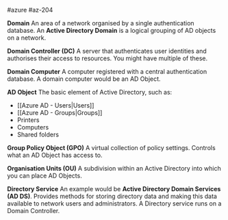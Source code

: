 #azure #az-204 

**Domain**
An area of a network organised by a single authentication database.
An **Active Directory Domain** is a logical grouping of AD objects on a network.

**Domain Controller (DC)**
A server that authenticates user identities and authorises their access to resources.
You might have multiple of these.

**Domain Computer**
A computer registered with a central authentication database.
A domain computer would be an AD Object.

**AD Object**
The basic element of Active Directory, such as:
- [[Azure AD - Users|Users]]
- [[Azure AD - Groups|Groups]]
- Printers
- Computers
- Shared folders

**Group Policy Object (GPO)**
A virtual collection of policy settings.
Controls what an AD Object has access to.

**Organisation Units (OU)**
A subdivision within an Active Directory into which you can place AD Objects.

**Directory Service**
An example would be **Active Directory Domain Services (AD DS)**.
Provides methods for storing directory data and making this data available to network users and administrators.
A Directory service runs on a Domain Controller.
